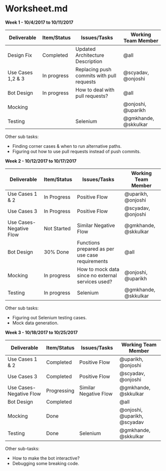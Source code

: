 # Worksheet.md

**Week 1 - 10/4/2017 to 10/11/2017**  

| Deliverable   | Item/Status   |  Issues/Tasks | Working Team Member
| ------------- | ------------  |  ------------ | ---------------
| Design Fix | Completed | Updated Architecture Description | @all
| Use Cases 1,2 & 3| In progress | Replacing push commits with pull requests | @scyadav, @onjoshi
| Bot Design | In progress | How to deal with pull requests? | @all
| Mocking | &nbsp; | &nbsp; | @onjoshi, @uparikh
| Testing | &nbsp; | Selenium | @gmkhande, @skkulkar  


Other sub tasks:  
* Finding corner cases & when to run alternative paths.
* Figuring out how to use pull requests instead of push commits.  
  
  
 
**Week 2 - 10/12/2017 to 10/17/2017**  

| Deliverable   | Item/Status   |  Issues/Tasks | Working Team Member
| ------------- | ------------  |  ------------ | ---------------
| Use Cases 1 & 2 | In Progress | Positive Flow | @uparikh, @onjoshi
| Use Cases 3 | In Progress | Positive Flow | @scyadav, @onjoshi
| Use Cases-Negative Flow| Not Started | Similar Negative Flow | @gmkhande, @skkulkar
| Bot Design | 30% Done | Functions prepared as per use case requirements | @all
| Mocking | In progress | How to mock data since no external services used?  |  @onjoshi, @uparikh
| Testing | In progress | Selenium | @gmkhande, @skkulkar  

Other sub tasks:
* Figuring out Selenium testing cases.
* Mock data generation.  
  
  
  
**Week 3 - 10/18/2017 to 10/25/2017**  

| Deliverable   | Item/Status   |  Issues/Tasks | Working Team Member
| ------------- | ------------  |  ------------ | ---------------
| Use Cases 1 & 2 | Completed | Positive Flow | @uparikh, @onjoshi
| Use Cases 3 | Completed | Positive Flow | @scyadav, @onjoshi 
| Use Cases-Negative Flow| Progressing | Similar Negative Flow | @gmkhande, @skkulkar
| Bot Design |  Completed | | @all
| Mocking | Done |  |  @onjoshi, @uparikh, @scyadav
| Testing | Done | Selenium | @gmkhande, @skkulkar  

Other sub-tasks:
* How to make the bot interactive?
* Debugging some breaking code.  
